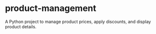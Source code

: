 # product-management
A Python project to manage product prices, apply discounts, and display product details.
